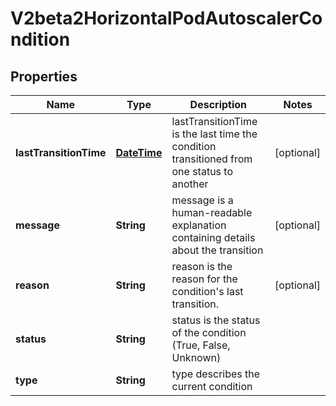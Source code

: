 
# V2beta2HorizontalPodAutoscalerCondition

## Properties
Name | Type | Description | Notes
------------ | ------------- | ------------- | -------------
**lastTransitionTime** | [**DateTime**](DateTime.md) | lastTransitionTime is the last time the condition transitioned from one status to another |  [optional]
**message** | **String** | message is a human-readable explanation containing details about the transition |  [optional]
**reason** | **String** | reason is the reason for the condition&#39;s last transition. |  [optional]
**status** | **String** | status is the status of the condition (True, False, Unknown) | 
**type** | **String** | type describes the current condition | 



